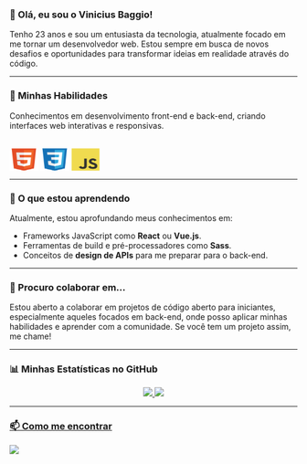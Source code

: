 ### 👋 Olá, eu sou o Vinicius Baggio!

<p align="left">
  Tenho 23 anos e sou um entusiasta da tecnologia, atualmente focado em me tornar um desenvolvedor web. Estou sempre em busca de novos desafios e oportunidades para transformar ideias em realidade através do código.
</p>

---

### 🚀 Minhas Habilidades

<p align="left">
  Conhecimentos em desenvolvimento front-end e back-end, criando interfaces web interativas e responsivas.
</p>

<div style="display: inline_block"><br>
  <img align="center" alt="HTML5" height="40" width="50" src="https://raw.githubusercontent.com/devicons/devicon/master/icons/html5/html5-original.svg">
  <img align="center" alt="CSS3" height="40" width="50" src="https://raw.githubusercontent.com/devicons/devicon/master/icons/css3/css3-original.svg">
  <img align="center" alt="JavaScript" height="40" width="50" src="https://raw.githubusercontent.com/devicons/devicon/master/icons/javascript/javascript-original.svg">
</div>

---

### 🌱 O que estou aprendendo

Atualmente, estou aprofundando meus conhecimentos em:
* Frameworks JavaScript como **React** ou **Vue.js**.
* Ferramentas de build e pré-processadores como **Sass**.
* Conceitos de **design de APIs** para me preparar para o back-end.

---

### 🤝 Procuro colaborar em...

Estou aberto a colaborar em projetos de código aberto para iniciantes, especialmente aqueles focados em back-end, onde posso aplicar minhas habilidades e aprender com a comunidade. Se você tem um projeto assim, me chame!

---

### 📊 Minhas Estatísticas no GitHub

<div align="center">
  <a href="https://github.com/Vbaggio08">
  <img height="180em" src="https://github-readme-stats.vercel.app/api?username=Vbaggio08&show_icons=true&theme=dracula&include_all_commits=true&count_private=true"/>
  <img height="180em" src="https://github-readme-stats.vercel.app/api/top-langs/?username=Vbaggio08&layout=compact&langs_count=7&theme=dracula"/>
</div>

---

### 📫 Como me encontrar

<p align="left">
  <a href="[URL-DO-SEU-LINKEDIN-AQUI](https://www.linkedin.com/in/vinicius-baggio-6950851a4/)" target="_blank">
    <img src="https://img.shields.io/badge/-LinkedIn-%230077B5?style=for-the-badge&logo=linkedin&logoColor=white" target="_blank">
  </a>
</p>
